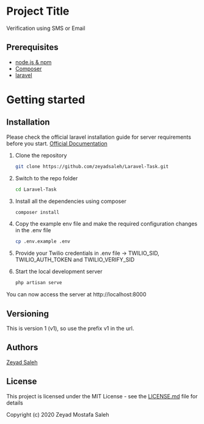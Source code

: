 # Project Title

Verification using SMS or Email

## Prerequisites

- [node.js & npm](https://nodejs.org/)
- [Composer](https://getcomposer.org/download/)
- [laravel](http://laravel.com/)


# Getting started

## Installation

Please check the official laravel installation guide for server requirements before you start. [Official Documentation](https://laravel.com/docs/5.4/installation#installation)


1. Clone the repository
    ```sh
    git clone https://github.com/zeyadsaleh/Laravel-Task.git
    ```
2. Switch to the repo folder
    ```sh
    cd Laravel-Task
    ```
3. Install all the dependencies using composer
    ```sh
    composer install
    ```
4. Copy the example env file and make the required configuration changes in the .env file
    ```sh
    cp .env.example .env
    ```  
5. Provide your Twilio credentials in .env file -> TWILIO_SID, TWILIO_AUTH_TOKEN and TWILIO_VERIFY_SID

6. Start the local development server
    ```sh
    php artisan serve
    ```
You can now access the server at http://localhost:8000


## Versioning

This is version 1 (v1), so use the prefix v1 in the url. 

## Authors

[Zeyad Saleh](https://www.linkedin.com/in/zeyad-saleh-612ab7124/)

## License

This project is licensed under the MIT License - see the [LICENSE.md](LICENSE.md) file for details

Copyright (c) 2020 Zeyad Mostafa Saleh


